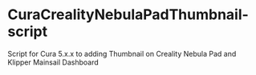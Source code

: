 # CuraCrealityNebulaPadThumbnail-script
Script for Cura 5.x.x to adding Thumbnail on Creality Nebula Pad and Klipper Mainsail Dashboard
